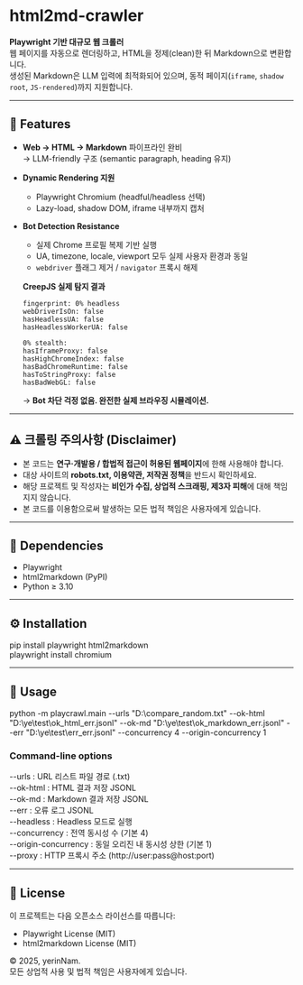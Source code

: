 # html2md-crawler

**Playwright 기반 대규모 웹 크롤러**  
웹 페이지를 자동으로 렌더링하고, HTML을 정제(clean)한 뒤 Markdown으로 변환합니다.  
생성된 Markdown은 LLM 입력에 최적화되어 있으며, 동적 페이지(`iframe`, `shadow root`, `JS-rendered`)까지 지원합니다.

---

## 🚀 Features

- **Web → HTML → Markdown** 파이프라인 완비  
  → LLM-friendly 구조 (semantic paragraph, heading 유지)  
- **Dynamic Rendering 지원**
  - Playwright Chromium (headful/headless 선택)
  - Lazy-load, shadow DOM, iframe 내부까지 캡처  
- **Bot Detection Resistance**
  - 실제 Chrome 프로필 복제 기반 실행
  - UA, timezone, locale, viewport 모두 실제 사용자 환경과 동일
  - `webdriver` 플래그 제거 / `navigator` 프록시 해제  

  **CreepJS 실제 탐지 결과**
  ```
  fingerprint: 0% headless
  webDriverIsOn: false
  hasHeadlessUA: false
  hasHeadlessWorkerUA: false

  0% stealth:
  hasIframeProxy: false
  hasHighChromeIndex: false
  hasBadChromeRuntime: false
  hasToStringProxy: false
  hasBadWebGL: false
  ```
  → **Bot 차단 걱정 없음. 완전한 실제 브라우징 시뮬레이션.**

---

## ⚠️ 크롤링 주의사항 (Disclaimer)

- 본 코드는 **연구·개발용 / 합법적 접근이 허용된 웹페이지**에 한해 사용해야 합니다.  
- 대상 사이트의 **robots.txt, 이용약관, 저작권 정책**을 반드시 확인하세요.  
- 해당 프로젝트 및 작성자는 **비인가 수집, 상업적 스크래핑, 제3자 피해**에 대해 책임지지 않습니다.  
- 본 코드를 이용함으로써 발생하는 모든 법적 책임은 사용자에게 있습니다.

---

## 🧩 Dependencies

- Playwright
- html2markdown (PyPI)
- Python ≥ 3.10

---

## ⚙️ Installation

pip install playwright html2markdown  
playwright install chromium

---

## 🧭 Usage

python -m playcrawl.main --urls "D:\compare_random.txt" --ok-html "D:\ye\test\ok_html_err.jsonl" --ok-md "D:\ye\test\ok_markdown_err.jsonl" --err "D:\ye\test\err_err.jsonl" --concurrency 4 --origin-concurrency 1

### Command-line options

--urls : URL 리스트 파일 경로 (.txt)  
--ok-html : HTML 결과 저장 JSONL  
--ok-md : Markdown 결과 저장 JSONL  
--err : 오류 로그 JSONL  
--headless : Headless 모드로 실행  
--concurrency : 전역 동시성 수 (기본 4)  
--origin-concurrency : 동일 오리진 내 동시성 상한 (기본 1)  
--proxy : HTTP 프록시 주소 (http://user:pass@host:port)

---

## 🪪 License

이 프로젝트는 다음 오픈소스 라이선스를 따릅니다:
- Playwright License (MIT)
- html2markdown License (MIT)

© 2025, yerinNam.  
모든 상업적 사용 및 법적 책임은 사용자에게 있습니다.
  
